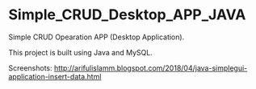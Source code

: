# Simple_CRUD_Desktop_APP_JAVA

Simple CRUD Opearation APP (Desktop Application).

This project is built using Java and MySQL.

Screenshots: http://arifulislamm.blogspot.com/2018/04/java-simplegui-application-insert-data.html
